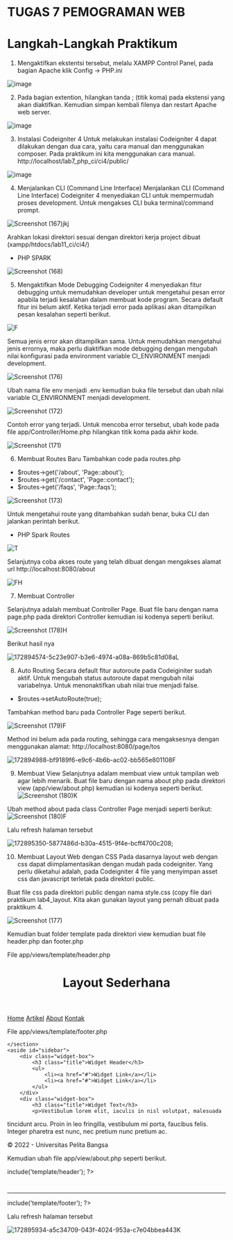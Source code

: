 # TUGAS 7 PEMOGRAMAN WEB
# Langkah-Langkah Praktikum
1. Mengaktifkan ekstentsi tersebut, melalu XAMPP Control Panel, pada bagian Apache klik Config -> PHP.ini

![image](https://github.com/WiwinWNR/Tugas-7-Pemograman-Web/assets/115921167/dc739981-e62a-42c4-b4ee-a60da4b33d4a)

2. Pada bagian extention, hilangkan tanda ; (titik koma) pada ekstensi yang akan diaktifkan. Kemudian simpan kembali filenya dan restart Apache web server.

![image](https://github.com/WiwinWNR/Tugas-7-Pemograman-Web/assets/115921167/8905655b-fd2a-445d-9ff1-3a2cb2f0ab55)

3. Instalasi Codeigniter 4
Untuk melakukan instalasi Codeigniter 4 dapat dilakukan dengan dua cara, yaitu cara manual dan menggunakan composer. Pada praktikum ini kita menggunakan cara manual. http://localhost/lab7_php_ci/ci4/public/

![image](https://github.com/WiwinWNR/Tugas-7-Pemograman-Web/assets/115921167/0bc63159-198c-479b-8af9-b6563c756433)

4. Menjalankan CLI (Command Line Interface)
Menjalankan CLI (Command Line Interface) Codeigniter 4 menyediakan CLI untuk mempermudah proses development. Untuk mengakses CLI buka terminal/command prompt.

![Screenshot (167)jkj](https://github.com/WiwinWNR/Tugas-7-Pemograman-Web/assets/115921167/d0b1403b-1292-4f55-9ce8-9846077fae51)

Arahkan lokasi direktori sesuai dengan direktori kerja project dibuat (xampp/htdocs/lab11_ci/ci4/)
* PHP SPARK

![Screenshot (168)](https://github.com/WiwinWNR/Tugas-7-Pemograman-Web/assets/115921167/05646fec-edfb-4b25-b61b-cb9aa21fdd72)

5. Mengaktifkan Mode Debugging
Codeigniter 4 menyediakan fitur debugging untuk memudahkan developer untuk mengetahui pesan error apabila terjadi kesalahan dalam membuat kode program. Secara default fitur ini belum aktif. Ketika terjadi error pada aplikasi akan ditampilkan pesan kesalahan seperti berikut.

![F](https://github.com/WiwinWNR/Tugas-7-Pemograman-Web/assets/115921167/71980c2a-8b6f-47ca-8f5f-453afb945811)

Semua jenis error akan ditampilkan sama. Untuk memudahkan mengetahui jenis errornya, maka perlu diaktifkan mode debugging dengan mengubah nilai konfigurasi pada environment variable CI_ENVIRONMENT menjadi development.

![Screenshot (176)](https://github.com/WiwinWNR/Tugas-7-Pemograman-Web/assets/115921167/e3183b48-bbf1-4e20-8ccb-9adf6a5a5814)

Ubah nama file env menjadi .env kemudian buka file tersebut dan ubah nilai variable CI_ENVIRONMENT menjadi development.

![Screenshot (172)](https://github.com/WiwinWNR/Tugas-7-Pemograman-Web/assets/115921167/805fd5d6-0ce0-45b2-b91c-a9bf613233a7)

Contoh error yang terjadi. Untuk mencoba error tersebut, ubah kode pada file app/Controller/Home.php hilangkan titik koma pada akhir kode.

![Screenshot (171)](https://github.com/WiwinWNR/Tugas-7-Pemograman-Web/assets/115921167/9ba82603-fb4a-4679-92d6-fc1d65ff1d76)

6. Membuat Routes Baru
Tambahkan code pada routes.php

* $routes->get('/about', 'Page::about');
* $routes->get('/contact', 'Page::contact');
* $routes->get('/faqs', 'Page::faqs');

![Screenshot (173)](https://github.com/WiwinWNR/Tugas-7-Pemograman-Web/assets/115921167/28e5d1f2-baca-46a0-b0f6-a7cc315603df)

Untuk mengetahui route yang ditambahkan sudah benar, buka CLI dan jalankan perintah berikut.

* PHP Spark Routes

![T](https://github.com/WiwinWNR/Tugas-7-Pemograman-Web/assets/115921167/179e09fb-7cf4-40ea-a0a9-efa8abf74196)

Selanjutnya coba akses route yang telah dibuat dengan mengakses alamat url http://localhost:8080/about

![FH](https://github.com/WiwinWNR/Tugas-7-Pemograman-Web/assets/115921167/50d1a2dc-d8ad-400d-9744-16b482d46dec)

7. Membuat Controller

Selanjutnya adalah membuat Controller Page. Buat file baru dengan nama page.php pada direktori Controller kemudian isi kodenya seperti berikut.

![Screenshot (178)H](https://github.com/WiwinWNR/Tugas-7-Pemograman-Web/assets/115921167/fa3fdd4c-27fe-4f4f-964a-36824f55d89d)


Berikut hasil nya

![172894574-5c23e907-b3e6-4974-a08a-869b5c81d08aL](https://github.com/WiwinWNR/Tugas-7-Pemograman-Web/assets/115921167/5cd0d949-7f55-46c0-9bbf-91c8196b5f44)

8. Auto Routing
Secara default fitur autoroute pada Codeiginiter sudah aktif. Untuk mengubah status autoroute dapat mengubah nilai variabelnya. Untuk menonaktifkan ubah nilai true menjadi false.

* $routes->setAutoRoute(true);

Tambahkan method baru pada Controller Page seperti berikut.

![Screenshot (179)F](https://github.com/WiwinWNR/Tugas-7-Pemograman-Web/assets/115921167/0375c80b-c02e-4c0b-969b-d117bad954da)

Method ini belum ada pada routing, sehingga cara mengaksesnya dengan menggunakan alamat: http://localhost:8080/page/tos

![172894988-bf9189f6-e9c6-4b6b-ac02-bb565e801108F](https://github.com/WiwinWNR/Tugas-7-Pemograman-Web/assets/115921167/e9955780-d677-4f4d-9757-e4f860aa8b4e)

9. Membuat View
Selanjutnya adalam membuat view untuk tampilan web agar lebih menarik. Buat file baru dengan nama about php pada direktori view (app/view/about.php) kemudian isi kodenya seperti berikut.
![Screenshot (180)K](https://github.com/WiwinWNR/Tugas-7-Pemograman-Web/assets/115921167/d0c6741e-d0bc-457e-a320-14717d651a14)

Ubah method about pada class Controller Page menjadi seperti berikut:
![Screenshot (180)F](https://github.com/WiwinWNR/Tugas-7-Pemograman-Web/assets/115921167/8f134de0-4be6-42a9-923e-86b320d21f6b)
    
Lalu refresh halaman tersebut

![172895350-5877486d-b30a-4515-9f4e-bcff4700c208;](https://github.com/WiwinWNR/Tugas-7-Pemograman-Web/assets/115921167/a9bca371-3073-4ca3-be32-89dfc63dbcac)

10. Membuat Layout Web dengan CSS
Pada dasarnya layout web dengan css dapat diimplamentasikan dengan mudah pada codeigniter. Yang perlu diketahui adalah, pada Codeigniter 4 file yang menyimpan asset css dan javascript terletak pada direktori public.

Buat file css pada direktori public dengan nama style.css (copy file dari praktikum lab4_layout. Kita akan gunakan layout yang pernah dibuat pada praktikum 4.

![Screenshot (177)](https://github.com/WiwinWNR/Tugas-7-Pemograman-Web/assets/115921167/5473015f-ec5c-4c35-b5cf-a79010acd614)

Kemudian buat folder template pada direktori view kemudian buat file header.php dan footer.php

File app/views/template/header.php

<!DOCTYPE html>
<html lang="en">
<head>
    <meta charset="UTF-8">
    <title><?= $title; ?></title>
    <link rel="stylesheet" href="<?= base_url('/style.css');?>">
</head>
<body>
    <div id="container">
    <header>
        <h1>Layout Sederhana</h1>
    </header>
    <nav>
        <a href="<?= base_url('/');?>" class="active">Home</a>
        <a href="<?= base_url('/artikel');?>">Artikel</a>
        <a href="<?= base_url('/about');?>">About</a>
        <a href="<?= base_url('/contact');?>">Kontak</a>
    </nav>
<section id="wrapper">
    <section id="main">
      
      
File app/views/template/footer.php
      
    </section>
    <aside id="sidebar">
        <div class="widget-box">
            <h3 class="title">Widget Header</h3>
            <ul>
                <li><a href="#">Widget Link</a></li>
                <li><a href="#">Widget Link</a></li>
            </ul>
        </div>
        <div class="widget-box">
            <h3 class="title">Widget Text</h3>
            <p>Vestibulum lorem elit, iaculis in nisl volutpat, malesuada
tincidunt arcu. Proin in leo fringilla, vestibulum mi porta, faucibus felis.
Integer pharetra est nunc, nec pretium nunc pretium ac.</p>
        </div>
    </aside>
</section>
<footer>
    <p>&copy; 2022 - Universitas Pelita Bangsa</p>
</footer>
</div>
</body>
</html>

Kemudian ubah file app/view/about.php seperti berikut.

<?= $this->include('template/header'); ?>

<h1><?= $title; ?></h1>
<hr>
<p><?= $content; ?></p>

<?= $this->include('template/footer'); ?>

Lalu refresh halaman tersebut

![172895934-a5c34709-043f-4024-953a-c7e04bbea443K](https://github.com/WiwinWNR/Tugas-7-Pemograman-Web/assets/115921167/08602056-fb97-4990-ad45-99d75338a906)

